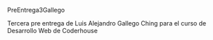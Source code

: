 PreEntrega3Gallego

Tercera pre entrega de Luis Alejandro Gallego Ching para el curso de Desarrollo Web de Coderhouse
